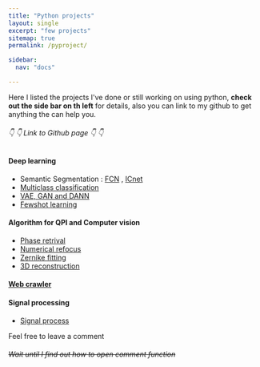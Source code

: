 ```yaml
---
title: "Python projects"
layout: single
excerpt: "few projects"
sitemap: true
permalink: /pyproject/

sidebar:
  nav: "docs"

---
```

Here I listed the projects I've done or still working on using python, **check out the side bar on th left** for details, also you can link to my github to get anything the can help you. 



###### 👇 👇 Link to Github page 👇 👇
#### Deep learning
  - Semantic Segmentation : [FCN](https://github.com/yohschang/Deep_learning/tree/main/fcn32) , [ICnet](https://github.com/yohschang/Deep_learning/tree/main/ICNet)
  - [Multiclass classification](https://github.com/yohschang/Deep_learning/tree/main/multiclass_classification)
  - [VAE, GAN and DANN](https://github.com/yohschang/Deep_learning/tree/main/VAE_GAN_DANN)
  - [Fewshot learning](https://github.com/yohschang/Deep_learning/tree/main/fewshot_learning)
 
#### Algorithm for QPI and Computer vision
  - [Phase retrival](https://github.com/yohschang/phase_retrival)
  - [Numerical refocus]()
  - [Zernike fitting]()
  - [3D reconstruction]()

#### [Web crawler]()

#### Signal processing
  - [Signal process]()

Feel free to leave a comment

###### ~~Wait until I find out how to open comment function~~

